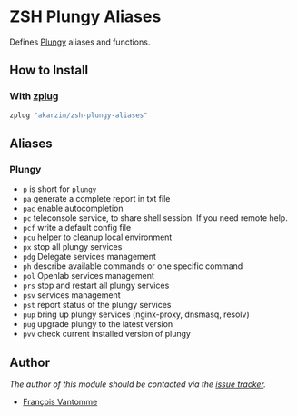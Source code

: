 # ZSH Plungy Aliases

Defines [Plungy][1] aliases and functions.

## How to Install

### With [zplug][2]

```sh
zplug "akarzim/zsh-plungy-aliases"
```

## Aliases

### Plungy

- `p` is short for `plungy`
- `pa` generate a complete report in txt file
- `pac` enable autocompletion
- `pc` teleconsole service, to share shell session. If you need remote help.
- `pcf` write a default config file
- `pcu` helper to cleanup local environment
- `px` stop all plungy services
- `pdg` Delegate services management
- `ph` describe available commands or one specific command
- `pol` Openlab services management
- `prs` stop and restart all plungy services
- `psv` services management
- `pst` report status of the plungy services
- `pup` bring up plungy services (nginx-proxy, dnsmasq, resolv)
- `pug` upgrade plungy to the latest version
- `pvv` check current installed version of plungy

## Author

*The author of this module should be contacted via the [issue tracker][3].*

- [François Vantomme](https://github.com/akarzim)

[1]: https://www.docker.com/
[2]: https://github.com/zplug/zplug
[3]: https://github.com/akarzim/zsh-plungy-aliases/issues
